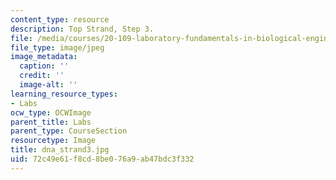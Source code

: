 ```yaml
---
content_type: resource
description: Top Strand, Step 3.
file: /media/courses/20-109-laboratory-fundamentals-in-biological-engineering-fall-2007/72c49e61f8cd8be076a9ab47bdc3f332_dna_strand3.jpg
file_type: image/jpeg
image_metadata:
  caption: ''
  credit: ''
  image-alt: ''
learning_resource_types:
- Labs
ocw_type: OCWImage
parent_title: Labs
parent_type: CourseSection
resourcetype: Image
title: dna_strand3.jpg
uid: 72c49e61-f8cd-8be0-76a9-ab47bdc3f332
---
```

